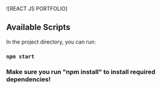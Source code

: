 
![REACT JS PORTFOLIO]

## Available Scripts

In the project directory, you can run:

### `npm start`

### Make sure you run "npm install" to install required dependencies! 